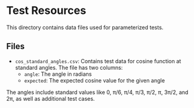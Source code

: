 # Test Resources

This directory contains data files used for parameterized tests.

## Files

- `cos_standard_angles.csv`: Contains test data for cosine function at standard angles. The file has two columns:
  - `angle`: The angle in radians
  - `expected`: The expected cosine value for the given angle

The angles include standard values like 0, π/6, π/4, π/3, π/2, π, 3π/2, and 2π, as well as additional test cases. 